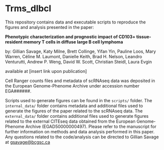 # Trms_dlbcl

This repository contains data and executable scripts to reproduce the figures and analysis presented in the paper:

**Phenotypic characterization and prognostic impact of CD103+ tissue-resident memory T cells in diffuse large B cell lymphoma**

by:
Gillian Savage, Katy Milne, Brett Collinge, Yifan Yin, Pauline Loos, Mary Warren, Céline M. Laumont, Danielle Keith, Brad H. Nelson, Leandro Venturutti, Andrew P. Weng, David W. Scott, Christian Steidl, Laura Evgin

available at [insert link upon publication]

Cell Ranger counts files and metadata of scRNAseq data was deposited in the European Genome-Phenome Archive under accession number EGA######. 

Scripts used to generate figures can be found in the `scripts/` folder. The `internal_data/` folder contains metadata and additional files used to generate the figures of the paper related to the scRNAseq data. The `external_data/` folder contains additional files used to generate figures related to the external CITEseq data obtained from the European Genome-Phenome Archive (EGAD50000000497). Please refer to the manuscript for further information on methods and data analysis performed in this paper. Any questions related to the code/analysis can be directed to Gillian Savage at gsavage@bcgsc.ca
